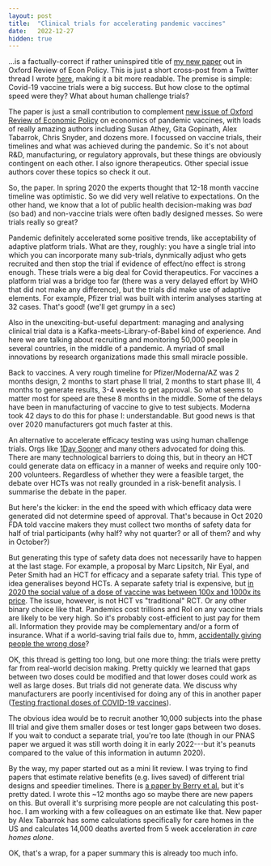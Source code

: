 ```yaml
---
layout: post
title:  "Clinical trials for accelerating pandemic vaccines"
date:   2022-12-27
hidden: true
---
```


...is a factually-correct if rather uninspired title of [my new paper](https://academic.oup.com/oxrep/article/38/4/797/6896151) out in Oxford Review of Econ Policy. This is just a short cross-post from a Twitter thread I wrote [here](https://twitter.com/vientsek/status/1606593208842059779), making it a bit more readable. The premise is simple: Covid-19 vaccine trials were a big success. But how close to the optimal speed were they? What about human challenge trials? 

The paper is just a small contribution to complement [new issue of Oxford Review of Economic Policy](https://academic.oup.com/oxrep/issue/38/4?browseBy=volume) on economics of pandemic vaccines, with loads of really amazing authors including Susan Athey, Gita Gopinath, Alex Tabarrok, Chris Snyder, and dozens more. I focussed on vaccine trials, their timelines and what was achieved during the pandemic. So it's not about R&D, manufacturing, or regulatory approvals, but these things are obviously contingent on each other. I also ignore therapeutics. Other special issue authors cover these topics so check it out.

So, the paper. In spring 2020 the experts thought that 12-18 month vaccine timeline was optimistic. So we did very well relative to expectations. On the other hand, we know that a lot of public health decision-making was _bad_ (so bad) and non-vaccine trials were often badly designed messes. So were trials really so great?

Pandemic definitely accelerated some positive trends, like acceptability of adaptive platform trials. What are they, roughly: you have a single trial into which you can incorporate many sub-trials, dynmically adjust who gets recruited and then stop the trial if evidence of effect/no effect is strong enough. These trials were a big deal for Covid therapeutics. For vaccines a platform trial was a bridge too far (there was a very delayed effort by WHO that did not make any difference), but the trials did make use of adaptive elements. For example, Pfizer trial was built with interim analyses starting at 32 cases. That's good! (we'll get grumpy in a sec)

Also in the unexciting-but-useful department: managing and analysing clinical trial data is a Kafka-meets-Library-of-Babel kind of experience.  And here we are talking about recruiting and monitoring 50,000 people in several countries, in the middle of a pandemic. A myriad of small innovations by research organizations made this small miracle possible. 

Back to vaccines. A very rough timeline for Pfizer/Moderna/AZ was 2 months design, 2 months to start phase II trial, 2 months to start phase III, 4 months to generate results, 3-4 weeks to get approval. So what seems to matter most for speed are these 8 months in the middle. Some of the delays have been in manufacturing of vaccine to give to test subjects. Moderna took 42 days to do this for phase I: understandable. But good news is that over 2020 manufacturers got much faster at this.

An alternative to accelerate efficacy testing was using human challenge trials. Orgs like [1Day Sooner](https://www.1daysooner.org/) and many others advocated for doing this. There are many technological barriers to doing this, but in theory an HCT could generate data on efficacy in a manner of weeks and require only 100-200 volunteers. Regardless of whether they were a feasible target, the debate over HCTs was not really grounded in a risk-benefit analysis. I summarise the debate in the paper.

But here's the kicker: in the end the speed with which efficacy data were generated did not determine speed of approval. That's because in Oct 2020 FDA told vaccine makers they must collect two months of safety data for half of trial participants (why half? why not quarter? or all of them? and why in October?)

But generating this type of safety data does not necessarily have to happen at the last stage. For example, a proposal by Marc Lipsitch, Nir Eyal, and Peter Smith had an HCT for efficacy and a separate safety trial. This type of idea generalises beyond HCTs. A separate safety trial is expensive, but [in 2020 the social value of a dose of vaccine was between 100x and 1000x its price](https://www.science.org/doi/10.1126/science.abg0889).
The issue, however, is not HCT vs "traditional" RCT. Or any other binary choice like that. Pandemics cost trillions and RoI on any vaccine trials are likely to be very high. So it's probably cost-efficient to just pay for them all. Information they provide may be complementary and/or a form of insurance. What if a world-saving trial fails due to, hmm, [accidentally giving people the wrong dose](https://www.bbc.co.uk/news/health-55086927)? 


 
OK, this thread is getting too long, but one more thing: the trials were pretty far from real-world decision making. Pretty quickly we learned that gaps between two doses could be modified and that lower doses could work as well as large doses. But trials did not generate data. We discuss why manufacturers are poorly incentivised for doing any of this in another paper ([Testing fractional doses of COVID-19 vaccines](https://www.pnas.org/doi/10.1073/pnas.2116932119)).

The obvious idea would be to recruit another 10,000 subjects into the phase III trial and give them smaller doses or test longer gaps between two doses. If you wait to conduct a separate trial, you're too late (though in our PNAS paper we argued it was still worth doing it in early 2022---but it's peanuts compared to the value of this information in autumn 2020).

By the way, my paper started out as a mini lit review. I was trying to find papers that estimate relative benefits (e.g. lives saved) of different trial designs and speedier timelines. There is [a paper by Berry et al.](https://journals.plos.org/plosone/article?id=10.1371/journal.pone.0244418) but it's pretty dated. I wrote this ~12 months ago so maybe there are new papers on this. But overall it's surprising more people are not calculating this post-hoc. I am working with a few colleagues on an estimate like that. New paper by Alex Tabarrok has some calculations specifically for care homes in the US and calculates 14,000 deaths averted from 5 week acceleration _in care homes alone_.

OK, that's a wrap, for a paper summary this is already too much info. 